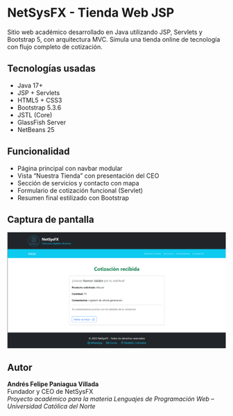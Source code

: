 # NetSysFX - Tienda Web JSP

Sitio web académico desarrollado en Java utilizando JSP, Servlets y Bootstrap 5, con arquitectura MVC. Simula una tienda online de tecnología con flujo completo de cotización.

## Tecnologías usadas

- Java 17+
- JSP + Servlets
- HTML5 + CSS3
- Bootstrap 5.3.6
- JSTL (Core)
- GlassFish Server
- NetBeans 25

## Funcionalidad

- Página principal con navbar modular
- Vista “Nuestra Tienda” con presentación del CEO
- Sección de servicios y contacto con mapa
- Formulario de cotización funcional (Servlet)
- Resumen final estilizado con Bootstrap

## Captura de pantalla

![NetSysFX - Cotización recibida](./src/main/webapp/img/cotizacion_final.png)

## Autor

**Andrés Felipe Paniagua Villada**  
Fundador y CEO de NetSysFX  
_Proyecto académico para la materia Lenguajes de Programación Web – Universidad Católica del Norte_


